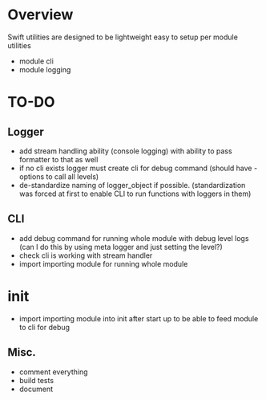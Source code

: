 # Overview
Swift utilities are designed to be lightweight easy to setup per module utilities

* module cli
* module logging

# TO-DO

## Logger
* add stream handling ability (console logging) with ability to pass formatter to that as well
* if no cli exists logger must create cli for debug command (should have - options to call all levels)
* de-standardize naming of logger_object if possible. (standardization was forced at first to enable CLI to run functions with loggers in them)

## CLI
* add debug command for running whole module with debug level logs (can I do this by using meta logger and just setting the level?)
* check cli is working with stream handler
* import importing module for running whole module

# __init__
* import importing module into init after start up to be able to feed module to cli for debug

## Misc.
* comment everything
* build tests
* document